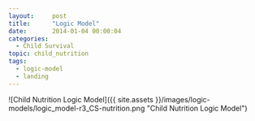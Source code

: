 ```yaml
---
layout:     post
title:      "Logic Model"
date:       2014-01-04 00:00:04
categories: 
  - Child Survival
topic: child_nutrition
tags:       
  - logic-model
  - landing
---
```


![Child Nutrition Logic Model]({{ site.assets }}/images/logic-models/logic_model-r3_CS-nutrition.png "Child Nutrition Logic Model")